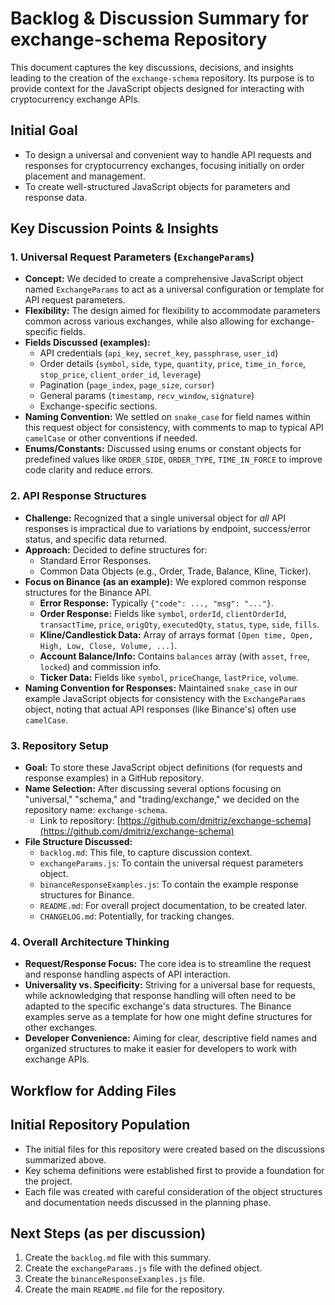 # Backlog & Discussion Summary for exchange-schema Repository

This document captures the key discussions, decisions, and insights leading to the creation of the `exchange-schema` repository. Its purpose is to provide context for the JavaScript objects designed for interacting with cryptocurrency exchange APIs.

## Initial Goal

* To design a universal and convenient way to handle API requests and responses for cryptocurrency exchanges, focusing initially on order placement and management.
* To create well-structured JavaScript objects for parameters and response data.

## Key Discussion Points & Insights

### 1. Universal Request Parameters (`ExchangeParams`)

* **Concept:** We decided to create a comprehensive JavaScript object named `ExchangeParams` to act as a universal configuration or template for API request parameters.
* **Flexibility:** The design aimed for flexibility to accommodate parameters common across various exchanges, while also allowing for exchange-specific fields.
* **Fields Discussed (examples):**
  * API credentials (`api_key`, `secret_key`, `passphrase`, `user_id`)
  * Order details (`symbol`, `side`, `type`, `quantity`, `price`, `time_in_force`, `stop_price`, `client_order_id`, `leverage`)
  * Pagination (`page_index`, `page_size`, `cursor`)
  * General params (`timestamp`, `recv_window`, `signature`)
  * Exchange-specific sections.
* **Naming Convention:** We settled on `snake_case` for field names within this request object for consistency, with comments to map to typical API `camelCase` or other conventions if needed.
* **Enums/Constants:** Discussed using enums or constant objects for predefined values like `ORDER_SIDE`, `ORDER_TYPE`, `TIME_IN_FORCE` to improve code clarity and reduce errors.

### 2. API Response Structures

* **Challenge:** Recognized that a single universal object for *all* API responses is impractical due to variations by endpoint, success/error status, and specific data returned.
* **Approach:** Decided to define structures for:
  * Standard Error Responses.
  * Common Data Objects (e.g., Order, Trade, Balance, Kline, Ticker).
* **Focus on Binance (as an example):** We explored common response structures for the Binance API.
  * **Error Response:** Typically `{"code": ..., "msg": "..."}`.
  * **Order Response:** Fields like `symbol`, `orderId`, `clientOrderId`, `transactTime`, `price`, `origQty`, `executedQty`, `status`, `type`, `side`, `fills`.
  * **Kline/Candlestick Data:** Array of arrays format `[Open time, Open, High, Low, Close, Volume, ...]`.
  * **Account Balance/Info:** Contains `balances` array (with `asset`, `free`, `locked`) and commission info.
  * **Ticker Data:** Fields like `symbol`, `priceChange`, `lastPrice`, `volume`.
* **Naming Convention for Responses:** Maintained `snake_case` in our example JavaScript objects for consistency with the `ExchangeParams` object, noting that actual API responses (like Binance's) often use `camelCase`.

### 3. Repository Setup

* **Goal:** To store these JavaScript object definitions (for requests and response examples) in a GitHub repository.
* **Name Selection:** After discussing several options focusing on "universal," "schema," and "trading/exchange," we decided on the repository name: `exchange-schema`.
  * Link to repository: [https://github.com/dmitriz/exchange-schema](https://github.com/dmitriz/exchange-schema)
* **File Structure Discussed:**
  * `backlog.md`: This file, to capture discussion context.
  * `exchangeParams.js`: To contain the universal request parameters object.
  * `binanceResponseExamples.js`: To contain the example response structures for Binance.
  * `README.md`: For overall project documentation, to be created later.
  * `CHANGELOG.md`: Potentially, for tracking changes.

### 4. Overall Architecture Thinking

* **Request/Response Focus:** The core idea is to streamline the request and response handling aspects of API interaction.
* **Universality vs. Specificity:** Striving for a universal base for requests, while acknowledging that response handling will often need to be adapted to the specific exchange's data structures. The Binance examples serve as a template for how one might define structures for other exchanges.
* **Developer Convenience:** Aiming for clear, descriptive field names and organized structures to make it easier for developers to work with exchange APIs.

## Workflow for Adding Files

## Initial Repository Population

* The initial files for this repository were created based on the discussions summarized above.
* Key schema definitions were established first to provide a foundation for the project.
* Each file was created with careful consideration of the object structures and documentation needs discussed in the planning phase.

## Next Steps (as per discussion)

1. Create the `backlog.md` file with this summary.
2. Create the `exchangeParams.js` file with the defined object.
3. Create the `binanceResponseExamples.js` file.
4. Create the main `README.md` file for the repository.
